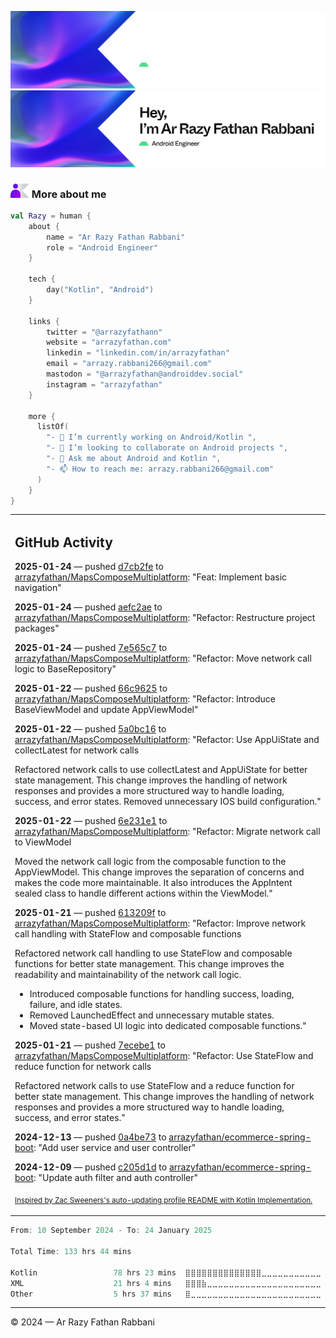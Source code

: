 ![Ar Razy Fathan Rabbani Banner](https://github.com/arrazyfathan/arrazyfathan/blob/main/media/banner-dark.png#gh-dark-mode-only)
![Ar Razy Fathan Rabbani Banner](https://github.com/arrazyfathan/arrazyfathan/blob/main/media/banner-light.png#gh-light-mode-only)

### <img width="30" alt="about" src="https://github.com/arrazyfathan/arrazyfathan/blob/main/media/about.png"> More about me

```kotlin
val Razy = human {
    about {
        name = "Ar Razy Fathan Rabbani"
        role = "Android Engineer"
    }

    tech {
        day("Kotlin", "Android")
    }

    links {
        twitter = "@arrazyfathann"
        website = "arrazyfathan.com"
        linkedin = "linkedin.com/in/arrazyfathan"
        email = "arrazy.rabbani266@gmail.com"
        mastodon = "@arrazyfathan@androiddev.social"
        instagram = "arrazyfathan"
    }

    more {
      listOf(
        "- 🔭 I’m currently working on Android/Kotlin ",
        "- 👯 I’m looking to collaborate on Android projects ",
        "- 💬 Ask me about Android and Kotlin ",
        "- 📫 How to reach me: arrazy.rabbani266@gmail.com"
      )
    }
}
```


<table><tr><td valign="top" width="100%">    

## GitHub Activity

**2025-01-24** — pushed [d7cb2fe](https://github.com/arrazyfathan/MapsComposeMultiplatform/commits/d7cb2fe9463df2feb24e007b7fd5293f233d4611) to [arrazyfathan/MapsComposeMultiplatform](https://github.com/arrazyfathan/MapsComposeMultiplatform): "Feat: Implement basic navigation"

**2025-01-24** — pushed [aefc2ae](https://github.com/arrazyfathan/MapsComposeMultiplatform/commits/aefc2ae4330d56324a0d90936dffb22022adce3e) to [arrazyfathan/MapsComposeMultiplatform](https://github.com/arrazyfathan/MapsComposeMultiplatform): "Refactor: Restructure project packages"

**2025-01-24** — pushed [7e565c7](https://github.com/arrazyfathan/MapsComposeMultiplatform/commits/7e565c73c5de74ef45055c056a2b3d034570c08c) to [arrazyfathan/MapsComposeMultiplatform](https://github.com/arrazyfathan/MapsComposeMultiplatform): "Refactor: Move network call logic to BaseRepository"

**2025-01-22** — pushed [66c9625](https://github.com/arrazyfathan/MapsComposeMultiplatform/commits/66c9625c4a17f8781a0f3f93d6aa4b1af2199028) to [arrazyfathan/MapsComposeMultiplatform](https://github.com/arrazyfathan/MapsComposeMultiplatform): "Refactor: Introduce BaseViewModel and update AppViewModel"

**2025-01-22** — pushed [5a0bc16](https://github.com/arrazyfathan/MapsComposeMultiplatform/commits/5a0bc16c2c5745c50b1afd1a111c62fe65b5d75a) to [arrazyfathan/MapsComposeMultiplatform](https://github.com/arrazyfathan/MapsComposeMultiplatform): "Refactor: Use AppUiState and collectLatest for network calls

Refactored network calls to use collectLatest and AppUiState for better state management.
This change improves the handling of network responses and provides a more structured way to handle loading, success, and error states.
Removed unnecessary IOS build configuration."

**2025-01-22** — pushed [6e231e1](https://github.com/arrazyfathan/MapsComposeMultiplatform/commits/6e231e11c1feb79b03c3994d5d584592359adae0) to [arrazyfathan/MapsComposeMultiplatform](https://github.com/arrazyfathan/MapsComposeMultiplatform): "Refactor: Migrate network call to ViewModel

Moved the network call logic from the composable function to the AppViewModel.
This change improves the separation of concerns and makes the code more maintainable.
It also introduces the AppIntent sealed class to handle different actions within the ViewModel."

**2025-01-21** — pushed [613209f](https://github.com/arrazyfathan/MapsComposeMultiplatform/commits/613209faccd8a4207ab64861aa0644ce4a8049cb) to [arrazyfathan/MapsComposeMultiplatform](https://github.com/arrazyfathan/MapsComposeMultiplatform): "Refactor: Improve network call handling with StateFlow and composable functions

Refactored network call handling to use StateFlow and composable functions for better state management.
This change improves the readability and maintainability of the network call logic.
- Introduced composable functions for handling success, loading, failure, and idle states.
- Removed LaunchedEffect and unnecessary mutable states.
- Moved state-based UI logic into dedicated composable functions."

**2025-01-21** — pushed [7ecebe1](https://github.com/arrazyfathan/MapsComposeMultiplatform/commits/7ecebe1d475cf8eb4b61cdd0ea302b686c936c8c) to [arrazyfathan/MapsComposeMultiplatform](https://github.com/arrazyfathan/MapsComposeMultiplatform): "Refactor: Use StateFlow and reduce function for network calls

Refactored network calls to use StateFlow and a reduce function for better state management.
This change improves the handling of network responses and provides a more structured way to handle loading, success, and error states."

**2024-12-13** — pushed [0a4be73](https://github.com/arrazyfathan/ecommerce-spring-boot/commits/0a4be7365790faf0d5ccd0332a0e16633237219b) to [arrazyfathan/ecommerce-spring-boot](https://github.com/arrazyfathan/ecommerce-spring-boot): "Add user service and user controller"

**2024-12-09** — pushed [c205d1d](https://github.com/arrazyfathan/ecommerce-spring-boot/commits/c205d1d1e9bf88ca9b848ed2b133256f12e72750) to [arrazyfathan/ecommerce-spring-boot](https://github.com/arrazyfathan/ecommerce-spring-boot): "Update auth filter and auth controller"
                
<sub><a href="https://github.com/ZacSweers/ZacSweers/">Inspired by Zac Sweeners's auto-updating profile README with Kotlin Implementation.</a></sub>
</table>

<!--START_SECTION:waka-->

```kotlin
From: 10 September 2024 - To: 24 January 2025

Total Time: 133 hrs 44 mins

Kotlin                 78 hrs 23 mins  ⣿⣿⣿⣿⣿⣿⣿⣿⣿⣿⣿⣿⣿⣿⣀⣀⣀⣀⣀⣀⣀⣀⣀⣀⣀   56.24 %
XML                    21 hrs 4 mins   ⣿⣿⣿⣷⣀⣀⣀⣀⣀⣀⣀⣀⣀⣀⣀⣀⣀⣀⣀⣀⣀⣀⣀⣀⣀   15.12 %
Other                  5 hrs 37 mins   ⣿⣀⣀⣀⣀⣀⣀⣀⣀⣀⣀⣀⣀⣀⣀⣀⣀⣀⣀⣀⣀⣀⣀⣀⣀   04.03 %
```

<!--END_SECTION:waka-->

---
© 2024 — Ar Razy Fathan Rabbani